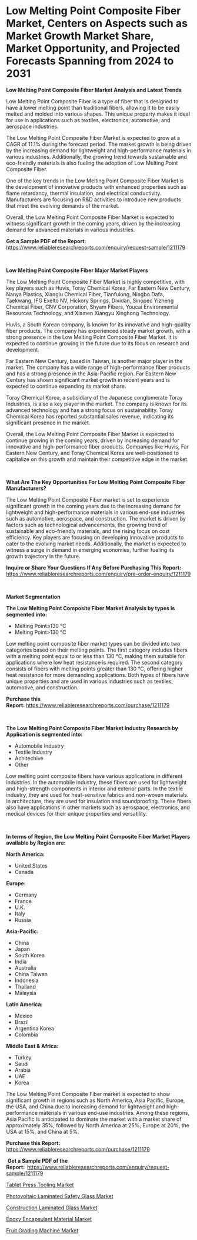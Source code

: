 <p><h1>Low Melting Point Composite Fiber Market, Centers on Aspects such as Market Growth Market Share, Market Opportunity, and Projected Forecasts Spanning from 2024 to 2031</h1></p><p><strong>Low Melting Point Composite Fiber Market Analysis and Latest Trends</strong></p>
<p><p>Low Melting Point Composite Fiber is a type of fiber that is designed to have a lower melting point than traditional fibers, allowing it to be easily melted and molded into various shapes. This unique property makes it ideal for use in applications such as textiles, electronics, automotive, and aerospace industries.</p><p>The Low Melting Point Composite Fiber Market is expected to grow at a CAGR of 11.1% during the forecast period. The market growth is being driven by the increasing demand for lightweight and high-performance materials in various industries. Additionally, the growing trend towards sustainable and eco-friendly materials is also fueling the adoption of Low Melting Point Composite Fiber.</p><p>One of the key trends in the Low Melting Point Composite Fiber Market is the development of innovative products with enhanced properties such as flame retardancy, thermal insulation, and electrical conductivity. Manufacturers are focusing on R&D activities to introduce new products that meet the evolving demands of the market.</p><p>Overall, the Low Melting Point Composite Fiber Market is expected to witness significant growth in the coming years, driven by the increasing demand for advanced materials in various industries.</p></p>
<p><strong>Get a Sample PDF of the Report:&nbsp;</strong> <a href="https://www.reliableresearchreports.com/enquiry/request-sample/1211179">https://www.reliableresearchreports.com/enquiry/request-sample/1211179</a></p>
<p>&nbsp;</p>
<p><strong>Low Melting Point Composite Fiber Major Market Players</strong></p>
<p><p>The Low Melting Point Composite Fiber Market is highly competitive, with key players such as Huvis, Toray Chemical Korea, Far Eastern New Century, Nanya Plastics, Xianglu Chemical Fiber, Tianfulong, Ningbo Dafa, Taekwang, IFG Exelto NV, Hickory Springs, Dividan, Sinopec Yizheng Chemical Fiber, CNV Corporation, Shyam Fibers, Youcai Environmental Resources Technology, and Xiamen Xiangyu Xinghong Technology.</p><p>Huvis, a South Korean company, is known for its innovative and high-quality fiber products. The company has experienced steady market growth, with a strong presence in the Low Melting Point Composite Fiber Market. It is expected to continue growing in the future due to its focus on research and development.</p><p>Far Eastern New Century, based in Taiwan, is another major player in the market. The company has a wide range of high-performance fiber products and has a strong presence in the Asia-Pacific region. Far Eastern New Century has shown significant market growth in recent years and is expected to continue expanding its market share.</p><p>Toray Chemical Korea, a subsidiary of the Japanese conglomerate Toray Industries, is also a key player in the market. The company is known for its advanced technology and has a strong focus on sustainability. Toray Chemical Korea has reported substantial sales revenue, indicating its significant presence in the market.</p><p>Overall, the Low Melting Point Composite Fiber Market is expected to continue growing in the coming years, driven by increasing demand for innovative and high-performance fiber products. Companies like Huvis, Far Eastern New Century, and Toray Chemical Korea are well-positioned to capitalize on this growth and maintain their competitive edge in the market.</p></p>
<p>&nbsp;</p>
<p><strong>What Are The Key Opportunities For Low Melting Point Composite Fiber Manufacturers?</strong></p>
<p><p>The Low Melting Point Composite Fiber market is set to experience significant growth in the coming years due to the increasing demand for lightweight and high-performance materials in various end-use industries such as automotive, aerospace, and construction. The market is driven by factors such as technological advancements, the growing trend of sustainable and eco-friendly materials, and the rising focus on cost efficiency. Key players are focusing on developing innovative products to cater to the evolving market needs. Additionally, the market is expected to witness a surge in demand in emerging economies, further fueling its growth trajectory in the future.</p></p>
<p><strong>Inquire or Share Your Questions If Any Before Purchasing This Report:</strong> <a href="https://www.reliableresearchreports.com/enquiry/pre-order-enquiry/1211179">https://www.reliableresearchreports.com/enquiry/pre-order-enquiry/1211179</a></p>
<p>&nbsp;</p>
<p><strong>Market Segmentation</strong></p>
<p><strong>The Low Melting Point Composite Fiber Market Analysis by types is segmented into:</strong></p>
<p><ul><li>Melting Point≤130 ℃</li><li>Melting Point>130 ℃</li></ul></p>
<p><p>Low melting point composite fiber market types can be divided into two categories based on their melting points. The first category includes fibers with a melting point equal to or less than 130 ℃, making them suitable for applications where low heat resistance is required. The second category consists of fibers with melting points greater than 130 ℃, offering higher heat resistance for more demanding applications. Both types of fibers have unique properties and are used in various industries such as textiles, automotive, and construction.</p></p>
<p><strong>Purchase this Report:&nbsp;</strong><a href="https://www.reliableresearchreports.com/purchase/1211179">https://www.reliableresearchreports.com/purchase/1211179</a></p>
<p>&nbsp;</p>
<p><strong>The Low Melting Point Composite Fiber Market Industry Research by Application is segmented into:</strong></p>
<p><ul><li>Automobile Industry</li><li>Textile Industry</li><li>Achitechive</li><li>Other</li></ul></p>
<p><p>Low melting point composite fibers have various applications in different industries. In the automobile industry, these fibers are used for lightweight and high-strength components in interior and exterior parts. In the textile industry, they are used for heat-sensitive fabrics and non-woven materials. In architecture, they are used for insulation and soundproofing. These fibers also have applications in other markets such as aerospace, electronics, and medical devices for their unique properties and versatility.</p></p>
<p>&nbsp;</p>
<p><strong>In terms of Region, the Low Melting Point Composite Fiber Market Players available by Region are:</strong></p>
<p>
    <p> <strong> North America: </strong>
        <ul>
            <li>United States</li>
            <li>Canada</li>
        </ul>
        </p> 
    <p> <strong> Europe: </strong>
        <ul>
            <li>Germany</li>
            <li>France</li>
            <li>U.K.</li>
            <li>Italy</li>
            <li>Russia</li>
        </ul>
        </p> 
    <p> <strong> Asia-Pacific: </strong>
        <ul>
            <li>China</li>
            <li>Japan</li>
            <li>South Korea</li>
            <li>India</li>
            <li>Australia</li>
            <li>China Taiwan</li>
            <li>Indonesia</li>
            <li>Thailand</li>
            <li>Malaysia</li>
        </ul>
        </p> 
    <p> <strong> Latin America: </strong>
        <ul>
            <li>Mexico</li>
            <li>Brazil</li>
            <li>Argentina Korea</li>
            <li>Colombia</li>
        </ul>
        </p> 
    <p> <strong> Middle East & Africa: </strong>
        <ul>
            <li>Turkey</li>
            <li>Saudi</li>
            <li>Arabia</li>
            <li>UAE</li>
            <li>Korea</li>
        </ul>
    </p>
    </p>
<p><p>The Low Melting Point Composite Fiber market is expected to show significant growth in regions such as North America, Asia Pacific, Europe, the USA, and China due to increasing demand for lightweight and high-performance materials in various end-use industries. Among these regions, Asia Pacific is anticipated to dominate the market with a market share of approximately 35%, followed by North America at 25%, Europe at 20%, the USA at 15%, and China at 5%.</p></p>
<p><strong>Purchase this Report: </strong><a href="https://www.reliableresearchreports.com/purchase/1211179">https://www.reliableresearchreports.com/purchase/1211179</a></p>
<p>&nbsp;<strong>Get a Sample PDF of the Report:&nbsp;&nbsp;</strong><a href="https://www.reliableresearchreports.com/enquiry/request-sample/1211179">https://www.reliableresearchreports.com/enquiry/request-sample/1211179</a></p>
<p><strong></strong></p>
<p><p><a href="https://github.com/danielneavesallisons03mba/Market-Research-Report-List-1/blob/main/tablet-press-tooling-market.md">Tablet Press Tooling Market</a></p><p><a href="https://medium.com/@norvalolson/photovoltaic-laminated-safety-glass-market-size-and-market-trends-complete-industry-overview-2024-239b9575d3d7">Photovoltaic Laminated Safety Glass Market</a></p><p><a href="https://medium.com/@norvalolson/construction-laminated-glass-market-size-and-market-trends-complete-industry-overview-2024-to-8e9d8635e880">Construction Laminated Glass Market</a></p><p><a href="https://medium.com/@norvalolson/epoxy-encapsulant-material-market-size-reveals-the-best-marketing-channels-in-global-industry-76302597fd67">Epoxy Encapsulant Material Market</a></p><p><a href="https://github.com/pizolina/Market-Research-Report-List-3/blob/main/fruit-grading-machine-market.md">Fruit Grading Machine Market</a></p></p>